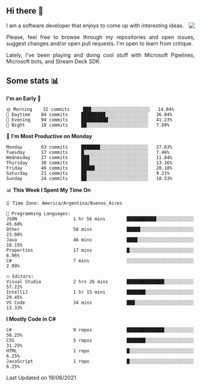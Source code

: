 ## Hi there :slightly_smiling_face:

<img src="https://github-readme-stats.vercel.app/api?username=victorgrycuk&show_icons=true&count_private=true&title_color=F7941E&icon_color=F7941E" align="right">

<p align="justify">
I am a software developer that enjoys to come up with interesting ideas.
<p/>

<p align= "justify">
Please, feel free to browse through my repositories and open issues, suggest changes and/or open pull requests. I'm open to learn from critique.
<p/>

<p align= "justify">
Lately, I've been playing and doing cool stuff with Microsoft Pipelines, Microsoft bots, and Stream Deck SDK.
<p/>

## Some stats :bar_chart:
<!--START_SECTION:waka-->
**I'm an Early 🐤** 

```text
🌞 Morning    32 commits     ███░░░░░░░░░░░░░░░░░░░░░░   14.04% 
🌆 Daytime    84 commits     █████████░░░░░░░░░░░░░░░░   36.84% 
🌃 Evening    94 commits     ██████████░░░░░░░░░░░░░░░   41.23% 
🌙 Night      18 commits     ██░░░░░░░░░░░░░░░░░░░░░░░   7.89%

```
📅 **I'm Most Productive on Monday** 

```text
Monday       63 commits     ███████░░░░░░░░░░░░░░░░░░   27.63% 
Tuesday      17 commits     █░░░░░░░░░░░░░░░░░░░░░░░░   7.46% 
Wednesday    27 commits     ███░░░░░░░░░░░░░░░░░░░░░░   11.84% 
Thursday     30 commits     ███░░░░░░░░░░░░░░░░░░░░░░   13.16% 
Friday       46 commits     █████░░░░░░░░░░░░░░░░░░░░   20.18% 
Saturday     21 commits     ██░░░░░░░░░░░░░░░░░░░░░░░   9.21% 
Sunday       24 commits     ██░░░░░░░░░░░░░░░░░░░░░░░   10.53%

```


📊 **This Week I Spent My Time On** 

```text
⌚︎ Time Zone: America/Argentina/Buenos_Aires

💬 Programming Languages: 
JSON                     1 hr 56 mins        ███████████░░░░░░░░░░░░░░   45.68% 
Other                    58 mins             █████░░░░░░░░░░░░░░░░░░░░   23.08% 
Java                     46 mins             ████░░░░░░░░░░░░░░░░░░░░░   18.15% 
Properties               17 mins             █░░░░░░░░░░░░░░░░░░░░░░░░   6.96% 
C#                       7 mins              ░░░░░░░░░░░░░░░░░░░░░░░░░   2.99%

🔥 Editors: 
Visual Studio            2 hrs 26 mins       ██████████████░░░░░░░░░░░   57.22% 
IntelliJ                 1 hr 15 mins        ███████░░░░░░░░░░░░░░░░░░   29.45% 
VS Code                  34 mins             ███░░░░░░░░░░░░░░░░░░░░░░   13.33%

```

**I Mostly Code in C#** 

```text
C#                       9 repos             ██████████████░░░░░░░░░░░   56.25% 
CSS                      5 repos             ███████░░░░░░░░░░░░░░░░░░   31.25% 
HTML                     1 repo              █░░░░░░░░░░░░░░░░░░░░░░░░   6.25% 
JavaScript               1 repo              █░░░░░░░░░░░░░░░░░░░░░░░░   6.25%

```



 Last Updated on 19/06/2021
<!--END_SECTION:waka-->
